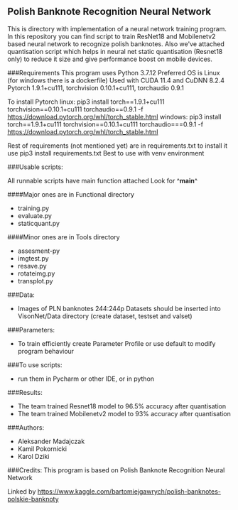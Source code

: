 ## Polish Banknote Recognition Neural Network
This is directory with implementation of a neural network training program.
In this repository you can find script to train ResNet18 and Mobilenetv2
based neural network to recognize polish banknotes. 
Also we've attached quantisation script which helps in neural net static quantisation (Resnet18 only)
to reduce it size and give performance boost on mobile devices.

###Requirements
This program uses Python 3.7.12
Preferred OS is Linux (for windows there is a dockerfile)
Used with CUDA 11.4 and CuDNN 8.2.4
Pytorch 1.9.1+cu111, torchvision 0.10.1+cu111, torchaudio 0.9.1

To install Pytorch
linux:
pip3 install torch==1.9.1+cu111 torchvision==0.10.1+cu111 torchaudio==0.9.1 -f https://download.pytorch.org/whl/torch_stable.html
windows:
pip3 install torch==1.9.1+cu111 torchvision==0.10.1+cu111 torchaudio===0.9.1 -f https://download.pytorch.org/whl/torch_stable.html

Rest of requirements (not mentioned yet) are in requirements.txt to install it use
pip3 install requirements.txt
Best to use with venv environment

###Usable scripts:

All runnable scripts have main function attached 
Look for ^__main__^

####Major ones are in Functional directory
- training.py
- evaluate.py
- staticquant.py

####Minor ones are in Tools directory
- assesment-py
- imgtest.py
- resave.py
- rotateimg.py
- transplot.py

###Data:
- Images of PLN banknotes 244:244p
Datasets should be inserted into 
VisonNet/Data directory
(create dataset, testset and valset)


###Parameters:
- To train efficiently create Parameter Profile or use default
to modify program behaviour

###To use scripts:
- run them in Pycharm or other IDE, or in python 

###Results:
- The team trained Resnet18 model to 96.5% accuracy after quantisation
- The team trained Mobilenetv2 model to 93% accuracy after quantisation

###Authors:
- Aleksander Madajczak
- Kamil Pokornicki
- Karol Dziki


###Credits:
This program is based on Polish Banknote Recognition Neural Network

Linked by https://www.kaggle.com/bartomiejgawrych/polish-banknotes-polskie-banknoty
